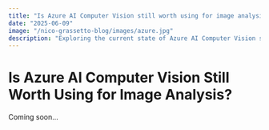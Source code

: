 ```yaml
---
title: "Is Azure AI Computer Vision still worth using for image analysis?"
date: "2025-06-09"
image: "/nico-grassetto-blog/images/azure.jpg"
description: "Exploring the current state of Azure AI Computer Vision services and whether they remain competitive for modern image analysis applications in 2025."
---
```


# Is Azure AI Computer Vision Still Worth Using for Image Analysis?

Coming soon...